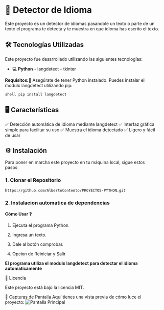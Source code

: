 # 📖 Detector de Idioma

Este proyecto es un detector de idiomas pasandole un texto o parte de un texto el programa te detecta y te muestra en que idioma has escrito el texto.

## 🛠️ Tecnologías Utilizadas
Este proyecto fue desarrollado utilizando las siguientes tecnologías:

- 💻 **Python** - langdetect - tkinter

**Requisitos:📑**
Asegúrate de tener Python instalado. Puedes instalar el modulo langdetect utilizando pip:
```shell
shell pip install langdetect
```

## 🖥️ Características

✅ Detección automática de idioma mediante langdetect
✅ Interfaz gráfica simple para facilitar su uso
✅ Muestra el idioma detectado
✅ Ligero y fácil de usar

## ⚙️ Instalación
Para poner en marcha este proyecto en tu máquina local, sigue estos pasos:

### 1. Clonar el Repositorio

```bash
https://github.com/AlbertoContento/PROYECTOS-PYTHON.git
```

### 2. Instalacion automatica de dependencias

**Cómo Usar ❓**

1.  Ejecuta el programa Python.

2.  Ingresa un texto.

3.  Dale al botón comprobar.

4.  Opcion de Reiniciar y Salir

**El programa utiliza el modulo langdetect para detectar el idioma automaticamente**

📄 Licencia

Este proyecto está bajo la licencia MIT.

🎨 Capturas de Pantalla
Aquí tienes una vista previa de cómo luce el proyecto:
![Pantalla Principal]()
